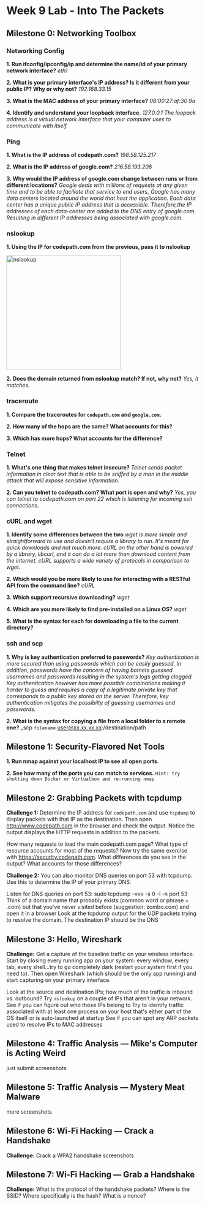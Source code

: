 # Week 9 Lab - Into The Packets
## Milestone 0: Networking Toolbox
### Networking Config
**1. Run ifconfig/ipconfig/ip and determine the name/id of your primary network interface?** _eth1_

**2. What is your primary interface's IP address? Is it different from your public IP? Why or why not?** _192.168.33.15_

**3. What is the MAC address of your primary interface?** _08:00:27:af:30:9a_ 

**4. Identify and understand your loopback interface.** _127.0.0.1 The loopack address is a virtual network interface that your computer uses to communicate with itself._

### Ping
**1. What is the IP address of codepath.com?** _198.58.125.217_

**2. What is the IP address of google.com?** _216.58.193.206_

**3. Why would the IP address of google.com change between runs or from different locations?** _Google deals with millions of requests at any given time and to be able to faciliate that service to end users, Google has many data centers located around the world that host the application. Each data center has a unique public IP address that is accessible. Therefore,the IP addresses of each data-center are added to the DNS entry of google.com. Resulting in different IP addresses being associated with google.com._

### nslookup
**1. Using the IP for codepath.com from the previous, pass it to nslookup**

<img width="299" alt="nslookup" src="https://user-images.githubusercontent.com/37861847/40581689-b2f2673a-6113-11e8-964e-87d4673b6213.PNG">

**2. Does the domain returned from nslookup match? If not, why not?** _Yes, it matches._

### traceroute
**1. Compare the traceroutes for `codepath.com` and `google.com`.**

**2. How many of the hops are the same? What accounts for this?**

**3. Which has more hops? What accounts for the difference?**

### Telnet
**1. What's one thing that makes telnet insecure?** _Telnet sends packet information in clear text that is able to be sniffed by a man in the middle attack that will expose sensitive information._

**2. Can you telnet to codepath.com? What port is open and why?** _Yes, you can telnet to codepath.com on port 22 which is listening for incoming ssh connections._

### cURL and wget
**1. Identify some differences between the two** _wget is more simple and straightforward to use and doesn't require a library to run. It's meant for quick downloads and not much more. cURL on the other hand is powered by a library, libcurl, and it can do a lot more than download content from the internet. cURL supports a wide variety of protocols in comparison to wget._

**2. Which would you be more likely to use for interacting with a RESTful API from the command line?** _cURL_

**3. Which support recursive downloading?** _wget_

**4. Which are you more likely to find pre-installed on a Linux OS?** _wget_

**5. What is the syntax for each for downloading a file to the current directory?**

### ssh and scp
**1. Why is key authentication preferred to passwords?** _Key authentication is more secured than using passwords which can be easily guessed. In addition, passwords have the concern of having botnets guessed usernames and passwords resulting in the system's logs getting clogged. Key authentication however has more possible combinations making it harder to guess and requires a copy of a legitimate private key that corresponds to a public key stored on the server. Therefore, key authentication mitigates the possibilty of guessing usernames and passwords._

**2. What is the syntax for copying a file from a local folder to a remote one?**
_scp `filename` user@xx.xx.xx.xx:/destination/path

## Milestone 1: Security-Flavored Net Tools
**1. Run nmap against your localhost IP to see all open ports.**

**2. See how many of the ports you can match to services.**
`Hint: try shutting down Docker or Virtualbox and re-running nmap`


## Milestone 2: Grabbing Packets with tcpdump
**Challenge 1:** Determine the IP address for `codepath.com` and use `tcpdump` to display packets with that IP as the destination. Then open http://www.codepath.com in the browser and check the output. Notice the output displays the HTTP requests in addition to the packets.

How many requests to load the main codepath.com page?
What type of resource accounts for most of the requests?
Now try the same exercise with https://security.codepath.com. What differences do you see in the output? What accounts for those differences?

**Challenge 2:** You can also monitor DNS queries on port 53 with tcpdump. Use this to determine the IP of your primary DNS:

Listen for DNS queries on port 53: sudo tcpdump -vvv -s 0 -l -n port 53
Think of a domain name that probably exists (common word or phrase + .com) but that you've never visited before (suggestion: zombo.com) and open it in a browser
Look at the tcpdump output for the UDP packets trying to resolve the domain. The destination IP should be the DNS

## Milestone 3: Hello, Wireshark
**Challenge:** Get a capture of the baseline traffic on your wireless interface. Start by closing every running app on your system: every window, every tab, every shell...try to go completely dark (restart your system first if you need to). Then open Wireshark (which should be the only app running) and start capturing on your primary interface.

Look at the source and destination IPs; how much of the traffic is inbound vs. outbound?
Try `nslookup` on a couple of IPs that aren't in your network. See if you can figure out who those IPs belong to
Try to identify traffic associated with at least one process on your host that's either part of the OS itself or is auto-launched at startup
See if you can spot any ARP packets used to resolve IPs to MAC addresses

## Milestone 4: Traffic Analysis — Mike's Computer is Acting Weird
just submit screenshots 

## Milestone 5: Traffic Analysis — Mystery Meat Malware
more screenshots

## Milestone 6: Wi-Fi Hacking — Crack a Handshake
**Challenge:** Crack a WPA2 handshake
screenshots

## Milestone 7: Wi-Fi Hacking — Grab a Handshake
**Challenge:** 
What is the protocol of the handshake packets?
Where is the SSID?
Where specifically is the hash?
What is a nonce?

